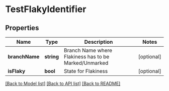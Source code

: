 # TestFlakyIdentifier

## Properties
Name | Type | Description | Notes
------------ | ------------- | ------------- | -------------
**branchName** | **string** | Branch Name where Flakiness has to be Marked/Unmarked | [optional] 
**isFlaky** | **bool** | State for Flakiness | [optional] 

[[Back to Model list]](../README.md#documentation-for-models) [[Back to API list]](../README.md#documentation-for-api-endpoints) [[Back to README]](../README.md)


